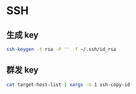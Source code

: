 # SSH

## 生成 key

```bash
ssh-keygen -t rsa -P '' -f ~/.ssh/id_rsa
```

## 群发 key

```bash
cat target-host-list | xargs -n 1 ssh-copy-id
```
